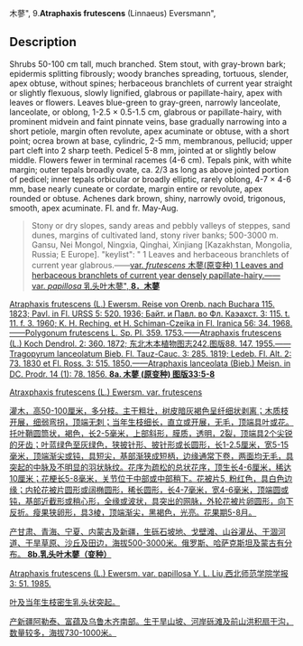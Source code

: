 木蓼",
9.**Atraphaxis frutescens** (Linnaeus) Eversmann",

## Description
Shrubs 50-100 cm tall, much branched. Stem stout, with gray-brown bark; epidermis splitting fibrously; woody branches spreading, tortuous, slender, apex obtuse, without spines; herbaceous branchlets of current year straight or slightly flexuous, slowly lignified, glabrous or papillate-hairy, apex with leaves or flowers. Leaves blue-green to gray-green, narrowly lanceolate, lanceolate, or oblong, 1-2.5 × 0.5-1.5 cm, glabrous or papillate-hairy, with prominent midvein and faint pinnate veins, base gradually narrowing into a short petiole, margin often revolute, apex acuminate or obtuse, with a short point; ocrea brown at base, cylindric, 2-5 mm, membranous, pellucid; upper part cleft into 2 sharp teeth. Pedicel 5-8 mm, jointed at or slightly below middle. Flowers fewer in terminal racemes (4-6 cm). Tepals pink, with white margin; outer tepals broadly ovate, ca. 2/3 as long as above jointed portion of pedicel; inner tepals orbicular or broadly elliptic, rarely oblong, 4-7 × 4-6 mm, base nearly cuneate or cordate, margin entire or revolute, apex rounded or obtuse. Achenes dark brown, shiny, narrowly ovoid, trigonous, smooth, apex acuminate. Fl. and fr. May-Aug.

> Stony or dry slopes, sandy areas and pebbly valleys of steppes, sand dunes, margins of cultivated land, stony river banks; 500-3000 m. Gansu, Nei Mongol, Ningxia, Qinghai, Xinjiang [Kazakhstan, Mongolia, Russia; E Europe].
  "keylist": "
1 Leaves and herbaceous branchlets of current year glabrous.——<a href='/info/Atraphaxis frutescens var. frutescens?t=foc'>var. *frutescens* 木蓼(原变种)
1 Leaves and herbaceous branchlets of current year densely papillate-hairy.——<a href='/info/Atraphaxis frutescens var. papillosa?t=foc'>var. *papillosa* 乳头叶木蓼",
**8．木蓼**

Atraphaxis frutescens (L.) Ewersm. Reise von Orenb. nach Buchara 115. 1823; Pavl. in Fl. URSS 5: 520. 1936; Байт. и Павл. во Фл. Каэахст. 3: 115. t. 11. f. 3. 1960; K. H. Reching. et H. Schiman-Czeika in Fl. Iranica 56: 34. 1968. ——Polygonum frutescens L. Sp. Pl. 359. 1753.——Atraphaxis frutescens (L.) Koch Dendrol. 2: 360. 1872; 东北木本植物图志242.图版88. 147. 1955.——Tragopyrum lanceolatum Bieb. Fl. Tauz-Cauc. 3: 285. 1819; Ledeb. Fl. Alt. 2: 73. 1830 et Fl. Ross. 3: 515. 1850.——Atraphaxis lanceolata (Bieb.) Meisn. in DC. Prodr. 14 (1): 78. 1856.
**8a. 木蓼 (原变种) 图版33:5-8**

Atraxphaxis frutescens (L.) Ewersm. var. frutescens

灌木，高50-100厘米，多分枝。主干粗壮，树皮暗灰褐色呈纤细状剥离；木质枝开展，细弱弯拐，顶端无刺；当年生枝细长，直立或开展，无毛，顶端具叶或花。托叶鞘圆筒状，褐色，长2-5毫米，上部斜形，膜质，透明，2裂，顶端具2个尖锐的牙齿；叶蓝绿色至灰绿色，狭披针形、披针形或长圆形，长1-2.5厘米，宽5-15毫米，顶端渐尖或钝，具短尖，基部渐狭成短柄，边缘通常下卷，两面均无毛，具突起的中脉及不明显的羽状脉纹。花序为疏松的总状花序，顶生长4-6厘米，稀达10厘米；花梗长5-8毫米，关节位于中部或中部稍下。花被片5, 粉红色，具白色边缘；内轮花被片圆形或阔椭圆形，稀长圆形，长4-7毫米，宽4-6毫米，顶端圆或钝，基部近截形或稍心形，全缘或波状，具突出的网脉，外轮花被片卵圆形，向下反折。瘦果狭卵形，具3棱，顶端渐尖，黑褐色，光亮。花果期5-8月。

产甘肃、青海、宁夏、内蒙古及新疆，生砾石坡地、戈壁滩、山谷灌丛、干涸河道、干旱草原、沙丘及田边，海拔500-3000米。俄罗斯、哈萨克斯坦及蒙古有分布。
**8b.乳头叶木蓼（变种）**

Atraphaxis frutescens (L.) Ewersm. var. papillosa Y. L. Liu,西北师范学院学报3: 51. 1985.

叶及当年生枝密生乳头状突起。

产新疆阿勒泰、富蕴及乌鲁木齐南部。生干旱山坡、河岸砾滩及前山洪积扇干沟，数量较多，海拔730-1000米。
